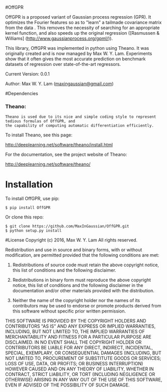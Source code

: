 #OffGPR

OffGPR is a proposed variant of Gaussian process regression (GPR). It optimizes
the Fourier features so as to "learn" a tailmade covariance matrix from the data
. This removes the necessity of searching for an appropriate kernel function, 
and also speeds up the original regression ([Rasmussen & Williams]
(http://www.gaussianprocess.org/gpml/)).

This library, OffGPR was implemented in python using Theano. It was originally
created and is now managed by Max W. Y. Lam. Experiments show that it often
gives the most accurate prediction on benchmark datasets of regression over 
state-of-the-art regressors.

Current Version: 0.0.1

Author: Max W. Y. Lam (maxingaussian@gmail.com)

#Dependencies

### Theano:
    Theano is used due to its nice and simple coding style to represent tedious formulas of OffGPR, and
    the capability of computing automatic differentiation efficiently.
    
To install Theano, see this page:

   http://deeplearning.net/software/theano/install.html

For the documentation, see the project website of Theano:

   http://deeplearning.net/software/theano/

# Installation

To install OffGPR, use pip:

    $ pip install OffGPR

Or clone this repo:

    $ git clone https://github.com/MaxInGaussian/OffGPR.git
    $ python setup.py install

#License
Copyright (c) 2016, Max W. Y. Lam
All rights reserved.

Redistribution and use in source and binary forms, with or without modification, are permitted provided that the following conditions are met:

1. Redistributions of source code must retain the above copyright notice, this list of conditions and the following disclaimer.

2. Redistributions in binary form must reproduce the above copyright notice, this list of conditions and the following disclaimer in the documentation and/or other materials provided with the distribution.

3. Neither the name of the copyright holder nor the names of its contributors may be used to endorse or promote products derived from this software without specific prior written permission.

THIS SOFTWARE IS PROVIDED BY THE COPYRIGHT HOLDERS AND CONTRIBUTORS "AS IS" AND ANY EXPRESS OR IMPLIED WARRANTIES, INCLUDING, BUT NOT LIMITED TO, THE IMPLIED WARRANTIES OF MERCHANTABILITY AND FITNESS FOR A PARTICULAR PURPOSE ARE DISCLAIMED. IN NO EVENT SHALL THE COPYRIGHT HOLDER OR CONTRIBUTORS BE LIABLE FOR ANY DIRECT, INDIRECT, INCIDENTAL, SPECIAL, EXEMPLARY, OR CONSEQUENTIAL DAMAGES (INCLUDING, BUT NOT LIMITED TO, PROCUREMENT OF SUBSTITUTE GOODS OR SERVICES; LOSS OF USE, DATA, OR PROFITS; OR BUSINESS INTERRUPTION) HOWEVER CAUSED AND ON ANY THEORY OF LIABILITY, WHETHER IN CONTRACT, STRICT LIABILITY, OR TORT (INCLUDING NEGLIGENCE OR OTHERWISE) ARISING IN ANY WAY OUT OF THE USE OF THIS SOFTWARE, EVEN IF ADVISED OF THE POSSIBILITY OF SUCH DAMAGE.